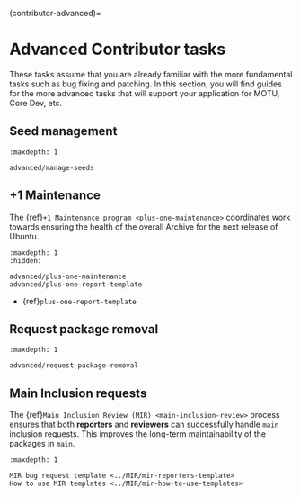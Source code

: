 (contributor-advanced)=
# Advanced Contributor tasks

These tasks assume that you are already familiar with the more fundamental
tasks such as bug fixing and patching. In this section, you will find guides
for the more advanced tasks that will support your application for MOTU, Core
Dev, etc.

## Seed management

```{toctree}
:maxdepth: 1

advanced/manage-seeds
```

## +1 Maintenance

The {ref}`+1 Maintenance program <plus-one-maintenance>` coordinates work
towards ensuring the health of the overall Archive for the next release of
Ubuntu.

```{toctree}
:maxdepth: 1
:hidden:

advanced/plus-one-maintenance
advanced/plus-one-report-template
```

* {ref}`plus-one-report-template`

## Request package removal

```{toctree}
:maxdepth: 1

advanced/request-package-removal
```

## Main Inclusion requests

The {ref}`Main Inclusion Review (MIR) <main-inclusion-review>` process ensures
that both **reporters** and **reviewers** can successfully handle `main`
inclusion requests. This improves the long-term maintainability of the packages 
in `main`.

```{toctree}
:maxdepth: 1

MIR bug request template <../MIR/mir-reporters-template>
How to use MIR templates <../MIR/mir-how-to-use-templates>
```






